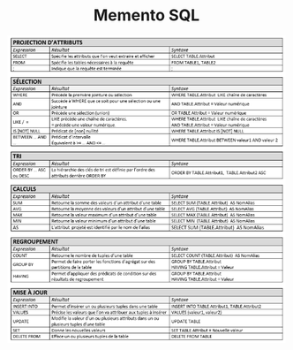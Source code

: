 # <center><div class = "titre3_SQL"> Memento SQL </div></center>
<center>

![Memento SQL](Images/SQL-SCHEMA.png)
</center>
